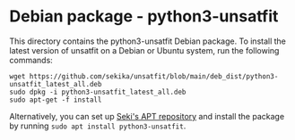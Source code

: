 # Debian package - python3-unsatfit

This directory contains the python3-unsatfit Debian package. To install the latest version of unsatfit on a Debian or Ubuntu system, run the following commands:

```
wget https://github.com/sekika/unsatfit/blob/main/deb_dist/python3-unsatfit_latest_all.deb
sudo dpkg -i python3-unsatfit_latest_all.deb
sudo apt-get -f install
```

Alternatively, you can set up [Seki's APT repository](https://sekika.github.io/apt/) and install the package by running `sudo apt install python3-unsatfit`.
